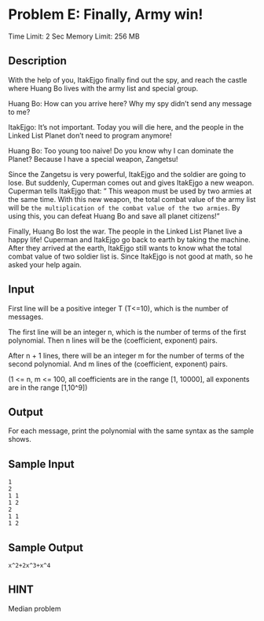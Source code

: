 # Problem E: Finally, Army win!

Time Limit: 2 Sec  Memory Limit: 256 MB

## Description

With the help of you, ItakEjgo finally find out the spy, and reach the castle where Huang Bo lives with the army list and special group.

Huang Bo: How can you arrive here? Why my spy didn’t send any message to me?

ItakEjgo: It’s not important. Today you will die here, and the people in the Linked List Planet don’t need to program anymore!

Huang Bo: Too young too naive! Do you know why I can dominate the Planet? Because I have a special weapon, Zangetsu!


Since the Zangetsu is very powerful, ItakEjgo and the soldier are going to lose. But suddenly, Cuperman comes out and gives ItakEjgo a new weapon. Cuperman tells ItakEjgo that: ” This weapon must be used by two armies at the same time. With this new weapon, the total combat value of the army list will be `the multiplication of the combat value of the two armies`. By using this, you can defeat Huang Bo and save all planet citizens!”

Finally, Huang Bo lost the war. The people in the Linked List Planet live a happy life! Cuperman and ItakEjgo go back to earth by taking the machine. After they arrived at the earth, ItakEjgo still wants to know what the total combat value of two soldier list is. Since ItakEjgo is not good at math, so he asked your help again.

## Input

First line will be a positive integer T (T<=10), which is the number of messages.

The first line will be an integer n, which is the number of terms of the first polynomial. Then n lines will be the (coefficient, exponent) pairs.

After n + 1 lines, there will be an integer m for the number of terms of the second polynomial. And m lines of the (coefficient, exponent) pairs.

(1 <= n, m <= 100, all coefficients are in the range [1, 10000], all exponents are in the range [1,10^9])

## Output

For each message, print the polynomial with the same syntax as the sample shows.

## Sample Input

```
1
2
1 1
1 2
2
1 1
1 2
```

## Sample Output

```
x^2+2x^3+x^4
```

## HINT

Median problem
